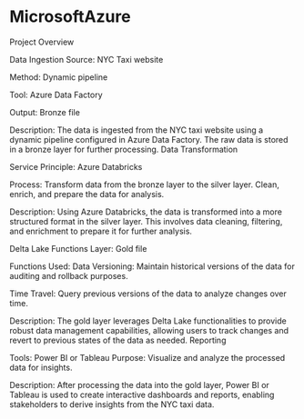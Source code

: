# MicrosoftAzure
Project Overview

Data Ingestion
Source: NYC Taxi website

Method: Dynamic pipeline

Tool: Azure Data Factory

Output: Bronze file

Description: The data is ingested from the NYC taxi website using a dynamic pipeline configured in Azure Data Factory. The raw data is stored in a bronze layer for further processing.
Data Transformation


Service Principle: Azure Databricks

Process:
Transform data from the bronze layer to the silver layer.
Clean, enrich, and prepare the data for analysis.

Description: Using Azure Databricks, the data is transformed into a more structured format in the silver layer. This involves data cleaning, filtering, and enrichment to prepare it for further analysis.


Delta Lake Functions
Layer: Gold file

Functions Used:
Data Versioning: Maintain historical versions of the data for auditing and rollback purposes.

Time Travel: Query previous versions of the data to analyze changes over time.

Description: The gold layer leverages Delta Lake functionalities to provide robust data management capabilities, allowing users to track changes and revert to previous states of the data as needed.
Reporting


Tools: Power BI or Tableau
Purpose: Visualize and analyze the processed data for insights.

Description: After processing the data into the gold layer, Power BI or Tableau is used to create interactive dashboards and reports, enabling stakeholders to derive insights from the NYC taxi data.
